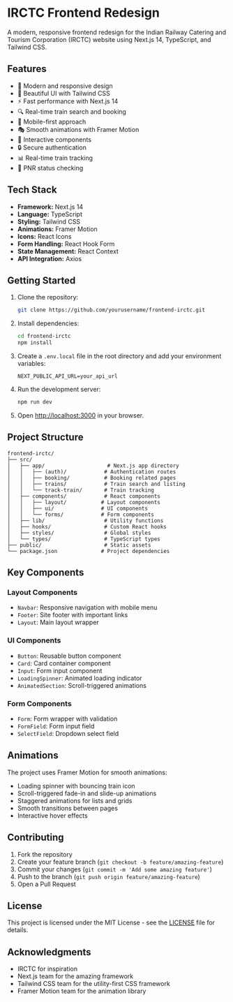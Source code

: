 # IRCTC Frontend Redesign

A modern, responsive frontend redesign for the Indian Railway Catering and Tourism Corporation (IRCTC) website using Next.js 14, TypeScript, and Tailwind CSS.

## Features

- 🚂 Modern and responsive design
- 🎨 Beautiful UI with Tailwind CSS
- ⚡ Fast performance with Next.js 14
- 🔍 Real-time train search and booking
- 📱 Mobile-first approach
- 🎭 Smooth animations with Framer Motion
- 🎯 Interactive components
- 🔒 Secure authentication
- 📊 Real-time train tracking
- 🎫 PNR status checking

## Tech Stack

- **Framework:** Next.js 14
- **Language:** TypeScript
- **Styling:** Tailwind CSS
- **Animations:** Framer Motion
- **Icons:** React Icons
- **Form Handling:** React Hook Form
- **State Management:** React Context
- **API Integration:** Axios

## Getting Started

1. Clone the repository:
   ```bash
   git clone https://github.com/yourusername/frontend-irctc.git
   ```

2. Install dependencies:
   ```bash
   cd frontend-irctc
   npm install
   ```

3. Create a `.env.local` file in the root directory and add your environment variables:
   ```env
   NEXT_PUBLIC_API_URL=your_api_url
   ```

4. Run the development server:
   ```bash
   npm run dev
   ```

5. Open [http://localhost:3000](http://localhost:3000) in your browser.

## Project Structure

```
frontend-irctc/
├── src/
│   ├── app/                    # Next.js app directory
│   │   ├── (auth)/            # Authentication routes
│   │   ├── booking/           # Booking related pages
│   │   ├── trains/            # Train search and listing
│   │   └── track-train/       # Train tracking
│   ├── components/            # React components
│   │   ├── layout/           # Layout components
│   │   ├── ui/               # UI components
│   │   └── forms/            # Form components
│   ├── lib/                   # Utility functions
│   ├── hooks/                 # Custom React hooks
│   ├── styles/                # Global styles
│   └── types/                 # TypeScript types
├── public/                    # Static assets
└── package.json              # Project dependencies
```

## Key Components

### Layout Components
- `Navbar`: Responsive navigation with mobile menu
- `Footer`: Site footer with important links
- `Layout`: Main layout wrapper

### UI Components
- `Button`: Reusable button component
- `Card`: Card container component
- `Input`: Form input component
- `LoadingSpinner`: Animated loading indicator
- `AnimatedSection`: Scroll-triggered animations

### Form Components
- `Form`: Form wrapper with validation
- `FormField`: Form input field
- `SelectField`: Dropdown select field

## Animations

The project uses Framer Motion for smooth animations:

- Loading spinner with bouncing train icon
- Scroll-triggered fade-in and slide-up animations
- Staggered animations for lists and grids
- Smooth transitions between pages
- Interactive hover effects

## Contributing

1. Fork the repository
2. Create your feature branch (`git checkout -b feature/amazing-feature`)
3. Commit your changes (`git commit -m 'Add some amazing feature'`)
4. Push to the branch (`git push origin feature/amazing-feature`)
5. Open a Pull Request

## License

This project is licensed under the MIT License - see the [LICENSE](LICENSE) file for details.

## Acknowledgments

- IRCTC for inspiration
- Next.js team for the amazing framework
- Tailwind CSS team for the utility-first CSS framework
- Framer Motion team for the animation library
